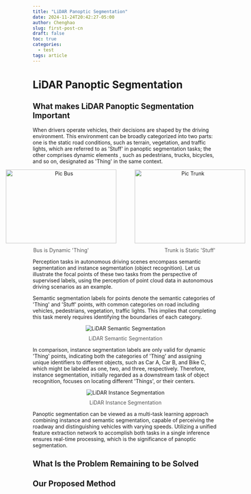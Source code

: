 ```yaml
---
title: "LiDAR Panoptic Segmentation"
date: 2024-11-24T20:42:27-05:00
author: Chenghao
slug: first-post-cn
draft: false
toc: true
categories:
  - test
tags: article
---
```

<style>   
    figure {     text-align: center;    margin: 0;  }    
    img {     display: inline-block;     max-width: 100%;   }    
    figcaption {     font-size: 14px;     color: #555;     margin-top: 10px; }
</style>

# LiDAR Panoptic Segmentation


## What makes LiDAR Panoptic Segmentation Important

When drivers operate vehicles, their decisions are shaped by the driving environment. This environment can be broadly categorized into two parts: one is the static road conditions, such as terrain, vegetation, and traffic lights, which are referred to as 'Stuff' in panoptic segmentation tasks; the other comprises dynamic elements , such as pedestrians, trucks, bicycles, and so on, designated as 'Thing' in the same context.

<div style="display: flex; justify-content: center; align-items: center; gap: 50px;">
  <figure style="text-align: center;">
    <img src="\images\Bus.png" alt="Pic Bus" style="width: 300px; height: 200px;">
    <figcaption>Bus is Dynamic 'Thing'</figcaption>
  </figure>
  <figure style="text-align: center;">
    <img src="\images\Trunk.png" alt="Pic Trunk" style="width: 300px; height: 200px;">
    <figcaption>Trunk is Static 'Stuff'</figcaption>
  </figure>
</div>


Perception tasks in autonomous driving scenes encompass semantic segmentation and instance segmentation (object recognition). Let us illustrate the focal points of these two tasks from the perspective of supervised labels, using the perception of point cloud data in autonomous driving scenarios as an example. 



Semantic segmentation labels for points denote the semantic categories of 'Thing' and 'Stuff' points, with common categories on road including vehicles, pedestrians, vegetation, traffic lights. This implies that completing this task merely requires identifying the boundaries of each category. 

<figure style="text-align: center;">
    <img src="/images/Semantic.png" alt="LiDAR Semantic Segmentation">
    <figcaption>LiDAR Semantic Segmentation</figcaption>
</figure>





In comparison, instance segmentation labels are only valid for dynamic 'Thing' points, indicating both the categories of 'Thing' and assigning unique identifiers to different objects, such as Car A, Car B, and Bike C, which might be labeled as one, two, and three, respectively. Therefore, instance segmentation, initially regarded as a downstream task of object recognition, focuses on locating different 'Things', or their centers.

<figure style="text-align: center;">
    <img src="/images/Instance.png" alt="LiDAR Instance Segmentation">
    <figcaption>LiDAR Instance Segmentation</figcaption>
</figure>




Panoptic segmentation can be viewed as a multi-task learning approach combining instance and semantic segmentation, capable of perceiving the roadway and distinguishing vehicles with varying speeds. Utilizing a unified feature extraction network to accomplish both tasks in a single inference ensures real-time processing, which is the significance of panoptic segmentation.
## What Is the Problem Remaining to be Solved

## Our Proposed Method
